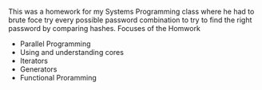 This was a homework for my Systems Programming class where he had to brute foce try every possible password combination to try to find the right password by comparing hashes. 
Focuses of the Homwork
- Parallel Programming
- Using and understanding cores
- Iterators
- Generators
- Functional Proramming
